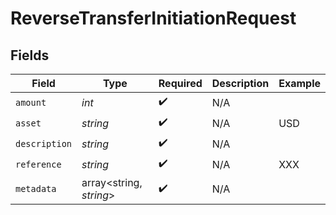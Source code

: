 # ReverseTransferInitiationRequest


## Fields

| Field                   | Type                    | Required                | Description             | Example                 |
| ----------------------- | ----------------------- | ----------------------- | ----------------------- | ----------------------- |
| `amount`                | *int*                   | :heavy_check_mark:      | N/A                     |                         |
| `asset`                 | *string*                | :heavy_check_mark:      | N/A                     | USD                     |
| `description`           | *string*                | :heavy_check_mark:      | N/A                     |                         |
| `reference`             | *string*                | :heavy_check_mark:      | N/A                     | XXX                     |
| `metadata`              | array<string, *string*> | :heavy_check_mark:      | N/A                     |                         |